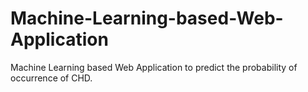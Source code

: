 # Machine-Learning-based-Web-Application
Machine Learning based Web Application to predict the probability of occurrence of CHD.
